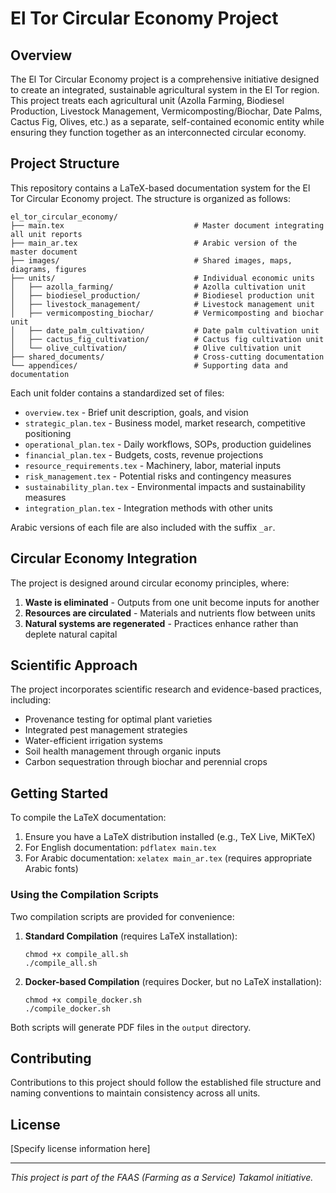 # El Tor Circular Economy Project

## Overview

The El Tor Circular Economy project is a comprehensive initiative designed to create an integrated, sustainable agricultural system in the El Tor region. This project treats each agricultural unit (Azolla Farming, Biodiesel Production, Livestock Management, Vermicomposting/Biochar, Date Palms, Cactus Fig, Olives, etc.) as a separate, self-contained economic entity while ensuring they function together as an interconnected circular economy.

## Project Structure

This repository contains a LaTeX-based documentation system for the El Tor Circular Economy project. The structure is organized as follows:

```
el_tor_circular_economy/
├── main.tex                             # Master document integrating all unit reports
├── main_ar.tex                          # Arabic version of the master document
├── images/                              # Shared images, maps, diagrams, figures
├── units/                               # Individual economic units
│   ├── azolla_farming/                  # Azolla cultivation unit
│   ├── biodiesel_production/            # Biodiesel production unit
│   ├── livestock_management/            # Livestock management unit
│   ├── vermicomposting_biochar/         # Vermicomposting and biochar unit
│   ├── date_palm_cultivation/           # Date palm cultivation unit
│   ├── cactus_fig_cultivation/          # Cactus fig cultivation unit
│   └── olive_cultivation/               # Olive cultivation unit
├── shared_documents/                    # Cross-cutting documentation
└── appendices/                          # Supporting data and documentation
```

Each unit folder contains a standardized set of files:

- `overview.tex` - Brief unit description, goals, and vision
- `strategic_plan.tex` - Business model, market research, competitive positioning
- `operational_plan.tex` - Daily workflows, SOPs, production guidelines
- `financial_plan.tex` - Budgets, costs, revenue projections
- `resource_requirements.tex` - Machinery, labor, material inputs
- `risk_management.tex` - Potential risks and contingency measures
- `sustainability_plan.tex` - Environmental impacts and sustainability measures
- `integration_plan.tex` - Integration methods with other units

Arabic versions of each file are also included with the suffix `_ar`.

## Circular Economy Integration

The project is designed around circular economy principles, where:

1. **Waste is eliminated** - Outputs from one unit become inputs for another
2. **Resources are circulated** - Materials and nutrients flow between units
3. **Natural systems are regenerated** - Practices enhance rather than deplete natural capital

## Scientific Approach

The project incorporates scientific research and evidence-based practices, including:

- Provenance testing for optimal plant varieties
- Integrated pest management strategies
- Water-efficient irrigation systems
- Soil health management through organic inputs
- Carbon sequestration through biochar and perennial crops

## Getting Started

To compile the LaTeX documentation:

1. Ensure you have a LaTeX distribution installed (e.g., TeX Live, MiKTeX)
2. For English documentation: `pdflatex main.tex`
3. For Arabic documentation: `xelatex main_ar.tex` (requires appropriate Arabic fonts)

### Using the Compilation Scripts

Two compilation scripts are provided for convenience:

1. **Standard Compilation** (requires LaTeX installation):
   ```
   chmod +x compile_all.sh
   ./compile_all.sh
   ```

2. **Docker-based Compilation** (requires Docker, but no LaTeX installation):
   ```
   chmod +x compile_docker.sh
   ./compile_docker.sh
   ```

Both scripts will generate PDF files in the `output` directory.

## Contributing

Contributions to this project should follow the established file structure and naming conventions to maintain consistency across all units.

## License

[Specify license information here]

---

*This project is part of the FAAS (Farming as a Service) Takamol initiative.* 